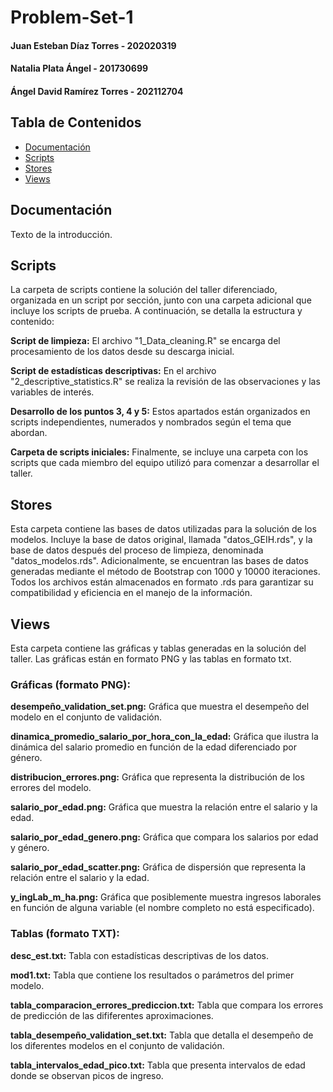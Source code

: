 # Problem-Set-1

#### Juan Esteban Díaz Torres - 202020319
#### Natalia Plata Ángel - 201730699
#### Ángel David Ramírez Torres - 202112704

## Tabla de Contenidos
- [Documentación](#Documentación)
- [Scripts](#Scripts)
- [Stores](#Stores)
- [Views](#Views)

## Documentación
Texto de la introducción.

## Scripts
La carpeta de scripts contiene la solución del taller diferenciado, organizada en un script por sección, junto con una carpeta adicional que incluye los scripts de prueba. A continuación, se detalla la estructura y contenido:

**Script de limpieza:** El archivo "1_Data_cleaning.R" se encarga del procesamiento de los datos desde su descarga inicial.

**Script de estadísticas descriptivas:** En el archivo "2_descriptive_statistics.R" se realiza la revisión de las observaciones y las variables de interés.

**Desarrollo de los puntos 3, 4 y 5:** Estos apartados están organizados en scripts independientes, numerados y nombrados según el tema que abordan.

**Carpeta de scripts iniciales:** Finalmente, se incluye una carpeta con los scripts que cada miembro del equipo utilizó para comenzar a desarrollar el taller.

## Stores
Esta carpeta contiene las bases de datos utilizadas para la solución de los modelos. Incluye la base de datos original, llamada "datos_GEIH.rds", y la base de datos después del proceso de limpieza, denominada "datos_modelos.rds". Adicionalmente, se encuentran las bases de datos generadas mediante el método de Bootstrap con 1000 y 10000 iteraciones. Todos los archivos están almacenados en formato .rds para garantizar su compatibilidad y eficiencia en el manejo de la información.

## Views
Esta carpeta contiene las gráficas y tablas generadas en la solución del taller. Las gráficas están en formato PNG y las tablas en formato txt.

### Gráficas (formato PNG):
**desempeño_validation_set.png:** Gráfica que muestra el desempeño del modelo en el conjunto de validación.

**dinamica_promedio_salario_por_hora_con_la_edad:** Gráfica que ilustra la dinámica del salario promedio en función de la edad diferenciado por género.

**distribucion_errores.png:** Gráfica que representa la distribución de los errores del modelo.

**salario_por_edad.png:** Gráfica que muestra la relación entre el salario y la edad.

**salario_por_edad_genero.png:** Gráfica que compara los salarios por edad y género.

**salario_por_edad_scatter.png:** Gráfica de dispersión que representa la relación entre el salario y la edad.

**y_ingLab_m_ha.png:** Gráfica que posiblemente muestra ingresos laborales en función de alguna variable (el nombre completo no está especificado).

### Tablas (formato TXT):
**desc_est.txt:** Tabla con estadísticas descriptivas de los datos.

**mod1.txt:** Tabla que contiene los resultados o parámetros del primer modelo.

**tabla_comparacion_errores_prediccion.txt:** Tabla que compara los errores de predicción de las dififerentes aproximaciones.

**tabla_desempeño_validation_set.txt:** Tabla que detalla el desempeño de los diferentes modelos en el conjunto de validación.

**tabla_intervalos_edad_pico.txt:** Tabla que presenta intervalos de edad donde se observan picos de ingreso.
